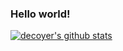 ### Hello world!

[![decoyer's github stats](https://github-readme-stats.vercel.app/api?username=decoyer)](https://github.com/decoyer/github-readme-stats)
